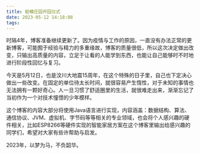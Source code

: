 ```yaml
---
title: 蛤蟆庄园开园仪式
date: 2023-05-12 14:18:08
tags:
---
```


时隔4年，博客准备继续更新了。因为疫情与工作的原因，一直没有办法正常的更新博客，可能囿于经验与精力的多重缘故，博客的质量很低，所以这次决定做出改变，只输出高质量的内容，立足于让看的人能学到东西，也能让自己能够时不时地进行阶段性回忆与复习。
<!-- more -->
今天是5月12日，也是汶川大地震15周年，在这个特殊的日子里，自己也下定决心做出一些改变。在固定的单位待太长时间，就很容易产生惰性，对于未知的事情也无法拥有一颗好奇心。人一旦习惯了舒适圈里的生活，就很难走出来，渐渐忘记了当初作为一个对技术憧憬的少年模样。

这个博客的内容大部分将使用Java语言进行实现，内容涵盖：数据结构、算法、通信协议、JVM、虚拟机、字节码等等相关的专业领域，也会将个人感兴趣的硬件相关，比如ESP8266等硬件实现的智能家居方案在这个博客里输出给感兴趣的同学们，希望对大家有些许帮助与启发。

2023年，以梦为马，不负韶华。